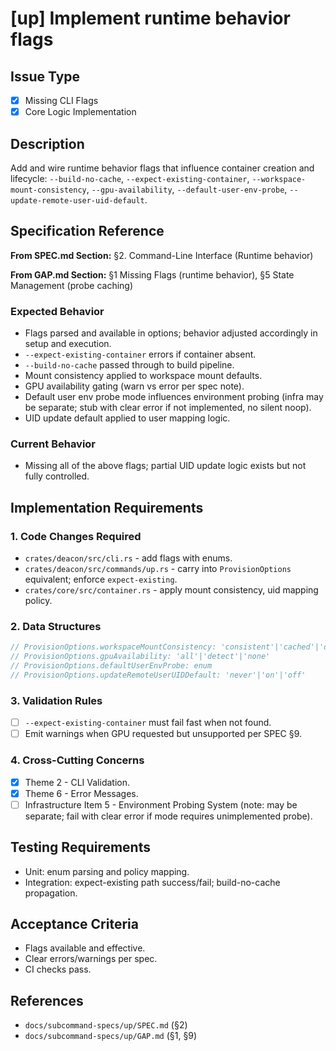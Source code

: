 # [up] Implement runtime behavior flags

<!-- Suggested labels: subcommand: up, type: enhancement, priority: high, scope: medium -->

## Issue Type
- [x] Missing CLI Flags
- [x] Core Logic Implementation

## Description
Add and wire runtime behavior flags that influence container creation and lifecycle: `--build-no-cache`, `--expect-existing-container`, `--workspace-mount-consistency`, `--gpu-availability`, `--default-user-env-probe`, `--update-remote-user-uid-default`.

## Specification Reference
**From SPEC.md Section:** §2. Command-Line Interface (Runtime behavior)

**From GAP.md Section:** §1 Missing Flags (runtime behavior), §5 State Management (probe caching)

### Expected Behavior
- Flags parsed and available in options; behavior adjusted accordingly in setup and execution.
- `--expect-existing-container` errors if container absent.
- `--build-no-cache` passed through to build pipeline.
- Mount consistency applied to workspace mount defaults.
- GPU availability gating (warn vs error per spec note).
- Default user env probe mode influences environment probing (infra may be separate; stub with clear error if not implemented, no silent noop).
- UID update default applied to user mapping logic.

### Current Behavior
- Missing all of the above flags; partial UID update logic exists but not fully controlled.

## Implementation Requirements

### 1. Code Changes Required
- `crates/deacon/src/cli.rs` - add flags with enums.
- `crates/deacon/src/commands/up.rs` - carry into `ProvisionOptions` equivalent; enforce `expect-existing`.
- `crates/core/src/container.rs` - apply mount consistency, uid mapping policy.

### 2. Data Structures
```rust
// ProvisionOptions.workspaceMountConsistency: 'consistent'|'cached'|'delegated'
// ProvisionOptions.gpuAvailability: 'all'|'detect'|'none'
// ProvisionOptions.defaultUserEnvProbe: enum
// ProvisionOptions.updateRemoteUserUIDDefault: 'never'|'on'|'off'
```

### 3. Validation Rules
- [ ] `--expect-existing-container` must fail fast when not found.
- [ ] Emit warnings when GPU requested but unsupported per SPEC §9.

### 4. Cross-Cutting Concerns
- [x] Theme 2 - CLI Validation.
- [x] Theme 6 - Error Messages.
- [ ] Infrastructure Item 5 - Environment Probing System (note: may be separate; fail with clear error if mode requires unimplemented probe).

## Testing Requirements
- Unit: enum parsing and policy mapping.
- Integration: expect-existing path success/fail; build-no-cache propagation.

## Acceptance Criteria
- Flags available and effective.
- Clear errors/warnings per spec.
- CI checks pass.

## References
- `docs/subcommand-specs/up/SPEC.md` (§2)
- `docs/subcommand-specs/up/GAP.md` (§1, §9)
